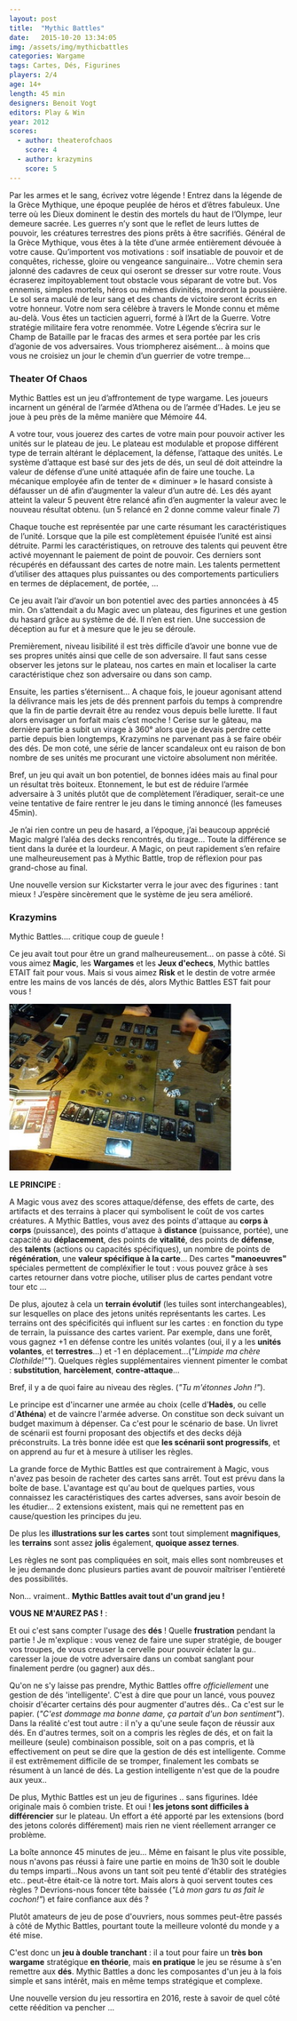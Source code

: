 ```yaml
---
layout: post
title:  "Mythic Battles"
date:   2015-10-20 13:34:05
img: /assets/img/mythicbattles
categories: Wargame
tags: Cartes, Dés, Figurines
players: 2/4
age: 14+
length: 45 min
designers: Benoit Vogt
editors: Play & Win
year: 2012
scores:
  - author: theaterofchaos  
    score: 4
  - author: krazymins  
    score: 5
---
```


<span>Par les armes et le sang, écrivez votre légende !
Entrez dans la légende de la Grèce Mythique, une époque peuplée de
héros et d’êtres fabuleux. Une terre où les Dieux dominent le destin
des mortels du haut de l’Olympe, leur demeure sacrée. Les guerres n’y
sont que le reflet de leurs luttes de pouvoir, les créatures terrestres
des pions prêts à être sacrifiés.
Général de la Grèce Mythique, vous êtes à la tête d’une armée entièrement
dévouée à votre cause. Qu’importent vos motivations : soif insatiable de pouvoir
et de conquêtes, richesse, gloire ou vengeance sanguinaire… Votre chemin sera
jalonné des cadavres de ceux qui oseront se dresser sur votre route. Vous écraserez
impitoyablement tout obstacle vous séparant de votre but. Vos ennemis, simples
mortels, héros ou mêmes divinités, mordront la poussière. Le sol sera maculé de
leur sang et des chants de victoire seront écrits en votre honneur. Votre nom sera
célèbre à travers le Monde connu et même au-delà.
Vous êtes un tacticien aguerri, formé à l’Art de la Guerre. Votre stratégie militaire fera
votre renommée. Votre Légende s’écrira sur le Champ de Bataille par le fracas des armes
et sera portée par les cris d’agonie de vos adversaires. Vous triompherez aisément… à
moins que vous ne croisiez un jour le chemin d’un guerrier de votre trempe…</span>

### Theater Of Chaos

Mythic Battles est un jeu d’affrontement de type wargame. Les joueurs incarnent un général de l’armée d’Athena ou de l’armée d’Hades. Le jeu se joue à peu près de la même manière que Mémoire 44.

A votre tour, vous jouerez des cartes de votre main pour pouvoir activer les unités sur le plateau de jeu. Le plateau est modulable et propose différent type de terrain altérant le déplacement, la défense, l’attaque des unités. Le système d’attaque est basé sur des jets de dés, un seul dé doit atteindre la valeur de défense d’une unité attaquée afin de faire une touche. La mécanique employée afin de tenter de « diminuer » le hasard consiste à défausser un dé afin d’augmenter la valeur d’un autre dé. Les dés ayant atteint la valeur 5 peuvent être relancé afin d’en augmenter la valeur avec le nouveau résultat obtenu. (un 5 relancé en 2 donne comme valeur finale 7)

Chaque touche est représentée par une carte résumant les caractéristiques de l’unité.  Lorsque que la pile est complètement épuisée l’unité est ainsi détruite. Parmi les caractéristiques, on retrouve des talents qui peuvent être activé moyennant le paiement de point de pouvoir. Ces derniers sont récupérés en défaussant des cartes de notre main. Les talents permettent d’utiliser des attaques plus puissantes ou des comportements particuliers en termes de déplacement, de portée, …

Ce jeu avait l’air d’avoir un bon potentiel avec des parties annoncées à 45 min. On s’attendait a du Magic avec un plateau, des figurines et une gestion du hasard grâce au système de dé. Il n’en est rien. Une succession de déception au fur et à mesure que le jeu se déroule.

Premièrement, niveau lisibilité il est très difficile d’avoir une bonne vue de ses propres unités ainsi que celle de son adversaire. Il faut sans cesse observer les jetons sur le plateau, nos cartes en main et localiser la carte caractéristique chez son adversaire ou dans son camp.

Ensuite, les parties s’éternisent… A chaque fois, le joueur agonisant attend la délivrance mais les jets de dés prennent parfois du temps à comprendre que la fin de partie devrait être au rendez vous depuis belle lurette. Il faut alors envisager un forfait mais c’est moche ! Cerise sur le gâteau, ma dernière partie a subit un virage à 360° alors que je devais perdre  cette partie depuis bien longtemps, Krazymins ne parvenant pas à se faire obéir des dés. De mon coté, une série de lancer scandaleux ont eu raison de bon nombre de ses unités me procurant une victoire absolument non méritée.

Bref, un jeu qui avait un bon potentiel, de bonnes idées mais au final pour un résultat très boiteux. Etonnement, le but est de réduire l’armée adversaire à 3 unités plutôt que de complètement l’éradiquer, serait-ce une veine tentative de faire rentrer le jeu dans le timing annoncé (les fameuses 45min).

Je n’ai rien contre un peu de hasard, a l’époque, j’ai beaucoup apprécié Magic malgré l’aléa des decks rencontrés, du tirage… Toute la différence se tient dans la durée et la lourdeur. A Magic, on peut rapidement s’en refaire une malheureusement pas à Mythic Battle, trop de réflexion pour pas grand-chose au final.

Une nouvelle version sur Kickstarter verra le jour avec des figurines : tant mieux ! J’espère sincèrement que le système de jeu sera amélioré.

### Krazymins

Mythic Battles.... critique coup de gueule !

Ce jeu avait tout pour être un grand malheureusement... on passe à côté. Si vous aimez **Magic**, les **Wargames** et les **Jeux d'echecs**, Mythic battles ETAIT fait pour vous.
Mais si vous aimez **Risk** et le destin de votre armée entre les mains de vos lancés de dés, alors Mythic Battles EST fait pour vous !

![MythicBattles](/assets/img/mythicbattles_game4.jpg)

**LE PRINCIPE** :

A Magic vous avez des scores attaque/défense, des effets de carte, des artifacts et des terrains à placer qui symbolisent le coût de vos cartes créatures.
A Mythic Battles, vous avez des points d'attaque au **corps à corps** (puissance), des points d'attaque à **distance** (puissance, portée), une capacité au **déplacement**, des points de **vitalité**, des points de **défense**, des **talents** (actions ou capacités spécifiques), un nombre de points de **régénération**, une **valeur spécifique à la carte**...
Des cartes **"manoeuvres"** spéciales permettent de compléxifier le tout : vous pouvez grâce à ses cartes retourner dans votre pioche, utiliser plus de cartes pendant votre tour etc ...

De plus, ajoutez à cela un **terrain évolutif** (les tuiles sont interchangeables), sur lesquelles on place des jetons unités représentants les cartes. Les terrains ont des spécificités qui influent sur les cartes : en fonction du type de terrain, la puissance des cartes varient. Par exemple, dans une forêt, vous gagnez +1 en défense contre les unités volantes (oui, il y a les **unités volantes**, et **terrestres**...) et -1 en déplacement...(*"Limpide ma chère Clothilde!""*). Quelques règles supplémentaires viennent pimenter le combat : **substitution**, **harcèlement**, **contre-attaque**...

Bref, il y a de quoi faire au niveau des règles. (*"Tu m'étonnes John !"*).

Le principe est d'incarner une armée au choix (celle d'**Hadès**, ou celle d'**Athéna**) et de vaincre l'armée adverse.
On constitue son deck suivant un budget maximum à dépenser. Ca c'est pour le scénario de base.
Un livret de scénarii est fourni proposant des objectifs et des decks déjà préconstruits. La très bonne idée est que **les scénarii sont progressifs**, et on apprend au fur et à mesure à utiliser les règles.

La grande force de Mythic Battles est que contrairement à Magic, vous n'avez pas besoin de racheter des cartes sans arrêt. Tout est prévu dans la boîte de base. L'avantage est qu'au bout de quelques parties, vous connaissez les caractéristiques des cartes adverses, sans avoir besoin de les étudier... 2 extensions existent, mais qui ne remettent pas en cause/question les principes du jeu.

De plus les **illustrations sur les cartes** sont tout simplement **magnifiques**, les **terrains** sont assez **jolis** également, **quoique assez ternes**.

Les règles ne sont pas compliquées en soit, mais elles sont nombreuses et le jeu demande donc plusieurs parties avant de pouvoir maîtriser l'entièreté des possibilités.

Non... vraiment.. **Mythic Battles avait tout d'un grand jeu !**

**VOUS NE M'AUREZ PAS !** :

Et oui c'est sans compter l'usage des **dés** !
Quelle **frustration** pendant la partie !
Je m'explique : vous venez de faire une super stratégie, de bouger vos troupes, de vous creuser la cervelle pour pouvoir éclater la gu.. caresser la joue de votre adversaire dans un combat sanglant pour finalement perdre (ou gagner) aux dés..

Qu'on ne s'y laisse pas prendre, Mythic Battles offre *officiellement* une gestion de dés 'intelligente'. C'est à dire que pour un lancé, vous pouvez choisir d'écarter certains dés pour augmenter d'autres dés.. Ca c'est sur le papier. (*"C'est dommage ma bonne dame, ça partait d'un bon sentiment"*). Dans la réalité c'est tout autre : il n'y a qu'une seule façon de réussir aux dés. En d'autres termes, soit on a compris les règles de dés, et on fait la meilleure (seule) combinaison possible, soit on a pas compris, et là effectivement on peut se dire que la gestion de dés est intelligente. Comme il est extrêmement difficile de se tromper, finalement les combats se résument à un lancé de dés. La gestion intelligente n'est que de la poudre aux yeux..

De plus, Mythic Battles est un jeu de figurines .. sans figurines. Idée originale mais ô combien triste. Et oui ! **les jetons sont difficiles à différencier** sur le plateau. Un effort a été apporté par les extensions (bord des jetons colorés différement) mais rien ne vient réellement arranger ce problème.

La boîte annonce 45 minutes de jeu... Même en faisant le plus vite possible, nous n'avons pas réussi à faire une partie en moins de 1h30 soit le double du temps imparti...Nous avons un tant soit peu tenté d'établir des stratégies etc.. peut-être était-ce là notre tort. Mais alors à quoi servent toutes ces règles ? Devrions-nous foncer tête baissée (*"Là mon gars tu as fait le cochon!"*) et faire confiance aux dés ?

Plutôt amateurs de jeu de pose d'ouvriers, nous sommes peut-être passés à côté de Mythic Battles, pourtant toute la meilleure volonté du monde y a été mise.


C'est donc un **jeu à double tranchant** : il a tout pour faire un **très bon wargame** stratégique **en théorie**, mais **en pratique** le jeu se résume à s'en remettre aux **dés**. Mythic Battles a donc les composantes d'un jeu à la fois simple et sans intérêt, mais en même temps stratégique et complexe.

Une nouvelle version du jeu ressortira en 2016, reste à savoir de quel côté cette réédition va pencher ...
